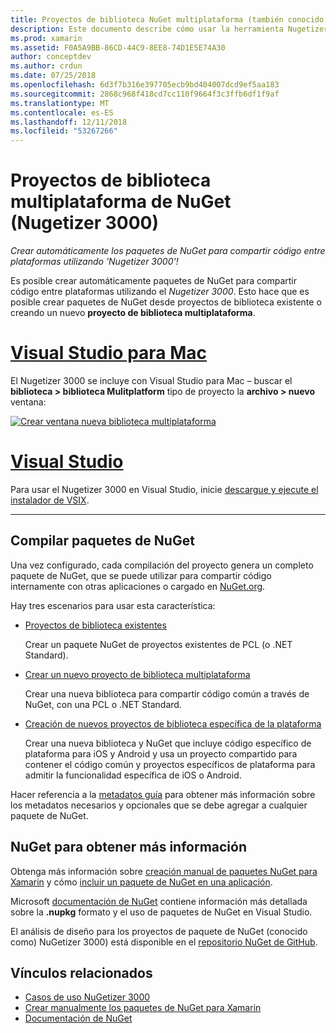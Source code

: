 ```yaml
---
title: Proyectos de biblioteca NuGet multiplataforma (también conocido como Nugetizer 3000)
description: Este documento describe cómo usar la herramienta Nugetizer 3000 para crear automáticamente los paquetes de NuGet para compartir código entre plataformas.
ms.prod: xamarin
ms.assetid: F0A5A9BB-86CD-44C9-8EE8-74D1E5E74A30
author: conceptdev
ms.author: crdun
ms.date: 07/25/2018
ms.openlocfilehash: 6d3f7b316e397705ecb9bd404007dcd9ef5aa183
ms.sourcegitcommit: 2868c968f418cd7cc110f9664f3c3ffb6df1f9af
ms.translationtype: MT
ms.contentlocale: es-ES
ms.lasthandoff: 12/11/2018
ms.locfileid: "53267266"
---
```

# <a name="nuget-multiplatform-library-projects-nugetizer-3000"></a>Proyectos de biblioteca multiplataforma de NuGet (Nugetizer 3000)

_Crear automáticamente los paquetes de NuGet para compartir código entre plataformas utilizando 'Nugetizer 3000'!_

Es posible crear automáticamente paquetes de NuGet para compartir código entre plataformas utilizando el _Nugetizer 3000_. Esto hace que es posible crear paquetes de NuGet desde proyectos de biblioteca existente o creando un nuevo **proyecto de biblioteca multiplataforma**.

# <a name="visual-studio-for-mactabmacos"></a>[Visual Studio para Mac](#tab/macos)

El Nugetizer 3000 se incluye con Visual Studio para Mac &ndash; buscar el **biblioteca > biblioteca Mulitplatform** tipo de proyecto la **archivo > nuevo** ventana:

[![](images/mulitplatform-library-sml.png "Crear ventana nueva biblioteca multiplataforma")](images/mulitplatform-library.png#lightbox)

# <a name="visual-studiotabwindows"></a>[Visual Studio](#tab/windows)

Para usar el Nugetizer 3000 en Visual Studio, inicie [descargue y ejecute el instalador de VSIX](http://bit.ly/nugetizer-2017).

-----

## <a name="building-nuget-packages"></a>Compilar paquetes de NuGet

Una vez configurado, cada compilación del proyecto genera un completo paquete de NuGet, que se puede utilizar para compartir código internamente con otras aplicaciones o cargado en [NuGet.org](https://www.nuget.org).

Hay tres escenarios para usar esta característica:

- [Proyectos de biblioteca existentes](existing-library.md)

  Crear un paquete NuGet de proyectos existentes de PCL (o .NET Standard).

- [Crear un nuevo proyecto de biblioteca multiplataforma](single-codebase.md)

  Crear una nueva biblioteca para compartir código común a través de NuGet, con una PCL o .NET Standard.

- [Creación de nuevos proyectos de biblioteca específica de la plataforma](platform-specific.md)

  Crear una nueva biblioteca y NuGet que incluye código específico de plataforma para iOS y Android y usa un proyecto compartido para contener el código común y proyectos específicos de plataforma para admitir la funcionalidad específica de iOS o Android.

Hacer referencia a la [metadatos guía](metadata.md) para obtener más información sobre los metadatos necesarios y opcionales que se debe agregar a cualquier paquete de NuGet.

## <a name="further-nuget-information"></a>NuGet para obtener más información

Obtenga más información sobre [creación manual de paquetes NuGet para Xamarin](~/cross-platform/app-fundamentals/nuget-manual.md) y cómo [incluir un paquete de NuGet en una aplicación](https://docs.microsoft.com/visualstudio/mac/nuget-walkthrough).

Microsoft [documentación de NuGet](https://docs.microsoft.com/nuget/) contiene información más detallada sobre la **.nupkg** formato y el uso de paquetes de NuGet en Visual Studio.

El análisis de diseño para los proyectos de paquete de NuGet (conocido como) NuGetizer 3000) está disponible en el [repositorio NuGet de GitHub](https://github.com/NuGet/Home/wiki/NuGetizer-3000).

## <a name="related-links"></a>Vínculos relacionados

- [Casos de uso NuGetizer 3000](https://github.com/NuGet/Home/wiki/NuGetizer-Core-Scenarios)
- [Crear manualmente los paquetes de NuGet para Xamarin](~/cross-platform/app-fundamentals/nuget-manual.md)
- [Documentación de NuGet](https://docs.microsoft.com/nuget/)
